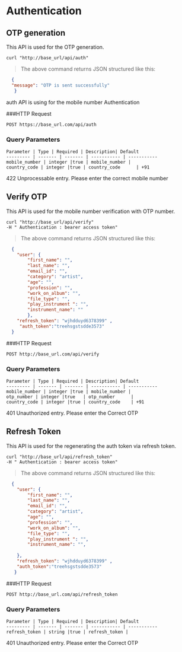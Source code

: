 # Authentication

## OTP generation

This API is used for the OTP generation.

```shell
curl "http://base_url/api/auth" 
```

> The above command returns JSON structured like this:

```json
  {
  "message": "OTP is sent successfully"
   }
```

auth API is using for the mobile number Authentication

###HTTP Request

`POST https://base_url.com/api/auth`

### Query Parameters

    Parameter | Type | Required | Description| Default
    --------- | ------- | ------- | ----------- | -----------
    mobile_number | integer |true | mobile_number | 
    country_code | integer |true | country_code      | +91
    
    
<aside class="warning"> 422 Unprocessable entry. Please enter the correct mobile number </aside>


## Verify OTP

This API is used for the mobile number verification with OTP number.

```shell
curl "http://base_url/api/verify"
-H " Authentication : bearer access token"
```

> The above command returns JSON structured like this:

```json
  {
  	"user": {
  		"first_name": "",
  		"last_name": "",
  		"email_id": "",
  		"category": "artist",
  		"age": "",
  		"profession": "",
  		"work_on_album": "",
  		"file_type": "",
  		"play_instrument ": "",
  		"instrument_name": ""
    	},
  	"refresh_token": "wjhdduyd6378399" ,
     "auth_token":"treehsgstsdde3573"
  }
```


###HTTP Request

`POST http://base_url.com/api/verify`

### Query Parameters

    Parameter | Type | Required | Description| Default
    --------- | ------- | ------- | ----------- | -----------
    mobile_number | integer |true | mobile_number | 
    otp_number | integer |true   | otp_number      | 
    country_code | integer |true | country_code    | +91
     
 
<aside class="warning"> 401 Unauthorized entry. Please enter the Correct OTP </aside>

## Refresh Token

This API is used for the regenerating the auth token via refresh token.

```shell
curl "http://base_url/api/refresh_token"
-H " Authentication : bearer access token"
```

> The above command returns JSON structured like this:

```json
  {
   	"user": {
   		"first_name": "",
   		"last_name": "",
   		"email_id": "",
   		"category": "artist",
   		"age": "",
   		"profession": "",
   		"work_on_album": "",
   		"file_type": "",
   		"play_instrument ": "",
   		"instrument_name": "",
   		  		
   	},
   	"refresh_token": "wjhdduyd6378399" ,
   	"auth_token":"treehsgstsdde3573"
   }
```


###HTTP Request

`POST http://base_url.com/api/refresh_token`

### Query Parameters

    Parameter | Type | Required | Description| Default
    --------- | ------- | ------- | ----------- | -----------
    refresh_token | string |true | refresh_token | 
    
     
 
<aside class="warning"> 401 Unauthorized entry. Please enter the Correct OTP </aside>


